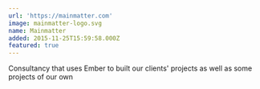 ```yaml
---
url: 'https://mainmatter.com'
image: mainmatter-logo.svg
name: Mainmatter
added: 2015-11-25T15:59:58.000Z
featured: true
---
```

Consultancy that uses Ember to built our clients' projects as well as some projects of our own
